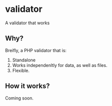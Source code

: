# validator
A validator that works

## Why?
Breifly, a PHP validator that is:
1. Standalone
2. Works independenltly for data, as well as files.
3. Flexible.

## How it works?
Coming soon.
